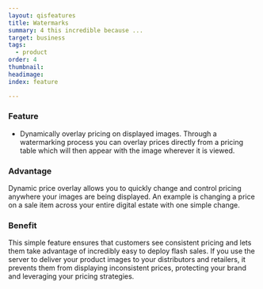 ```yaml
---
layout: qisfeatures
title: Watermarks
summary: 4 this incredible because ...
target: business
tags:
  - product
order: 4
thumbnail:
headimage:
index: feature

---
```


### Feature ###

+ Dynamically overlay pricing on displayed images.  Through a watermarking process you can overlay prices directly from a pricing table which will then appear with the image wherever it is viewed.

### Advantage ###

Dynamic price overlay allows you to quickly change and control pricing anywhere your images are being displayed.  An example is changing a price on a sale item across your entire digital estate with one simple change.

### Benefit ###

This simple feature ensures that customers see consistent pricing and lets them take advantage of incredibly easy to deploy flash sales.  If you use the server to deliver your product images to your distributors and retailers, it prevents them from displaying inconsistent prices, protecting your brand and leveraging your pricing strategies.
